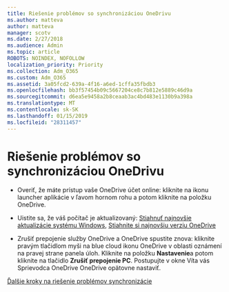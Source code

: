 ```yaml
---
title: Riešenie problémov so synchronizáciou OneDrivu
ms.author: matteva
author: matteva
manager: scotv
ms.date: 2/27/2018
ms.audience: Admin
ms.topic: article
ROBOTS: NOINDEX, NOFOLLOW
localization_priority: Priority
ms.collection: Adm_O365
ms.custom: Adm_O365
ms.assetid: 3a05fcd2-639a-4f16-a6ed-1cffa35fbdb3
ms.openlocfilehash: bb3f57454b09c5667204ce8c7b812e5889c46d9a
ms.sourcegitcommit: d6ea5e9458a2b8ceaab3ac4bd483e1130b9a398a
ms.translationtype: MT
ms.contentlocale: sk-SK
ms.lasthandoff: 01/15/2019
ms.locfileid: "28311457"
---
```

# <a name="fix-onedrive-sync-problems"></a>Riešenie problémov so synchronizáciou OneDrivu

- Overiť, že máte prístup vaše OneDrive účet online: kliknite na ikonu launcher aplikácie v ľavom hornom rohu a potom kliknite na položku OneDrive.
    
- Uistite sa, že váš počítač je aktualizovaný: [Stiahnuť najnovšie aktualizácie systému Windows](http://go.microsoft.com/fwlink/p/?LinkId=825773), [Stiahnite si najnovšiu verziu OneDrive](https://go.microsoft.com/fwlink/p/?linkid=844652)
    
- Zrušiť prepojenie služby OneDrive a OneDrive spustite znova: kliknite pravým tlačidlom myši na blue cloud ikonu OneDrive v oblasti oznámení na pravej strane panela úloh. Kliknite na položku **Nastavenie**a potom kliknite na tlačidlo **Zrušiť prepojenie PC**. Postupujte v okne Víta vás Sprievodca OneDrive OneDrive opätovne nastaviť.
    
[Ďalšie kroky na riešenie problémov synchronizácie](https://go.microsoft.com/fwlink/?linkid=866431)
  

